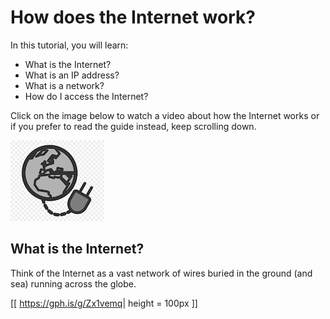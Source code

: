 # How does the Internet work?

In this tutorial, you will learn:
* What is the Internet?
* What is an IP address?
* What is a network?
* How do I access the Internet?

Click on the image below to watch a video about how the Internet works or if you prefer to read the guide instead, keep scrolling down.

[![](images/internet.jpeg)](https://youtu.be/34smxmFIiXk)

## What is the Internet?

Think of the Internet as a vast network of wires buried in the ground (and sea) running across the globe. 

[[ https://gph.is/g/Zx1vemq| height = 100px ]]




